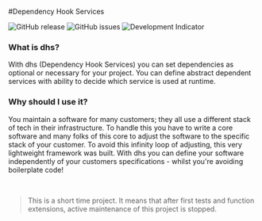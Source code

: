 #Dependency Hook Services

![GitHub release](https://img.shields.io/github/v/release/ManuInDenWolken/dhs?include_prereleases&label=version&color=brightgreen)
![GitHub issues](https://img.shields.io/github/issues/ManuInDenWolken/dhs)
![Development Indicator](https://img.shields.io/badge/development-active-brightgreen)

### What is dhs?
With dhs (Dependency Hook Services) you can set dependencies as optional or
necessary for your project. You can define abstract dependent services with
ability to decide which service is used at runtime.

### Why should I use it?
You maintain a software for many customers; they all use a different stack of
tech in their infrastructure. To handle this you have to write a core software
and many folks of this core to adjust the software to the specific stack of your
customer. To avoid this infinity loop of adjusting, this very lightweight framework was
built. With dhs you can define your software independently of your customers
specifications - whilst you're avoiding boilerplate code!

<br>

> This is a short time project. It means that after first tests and function
> extensions, active maintenance of this project is stopped.
